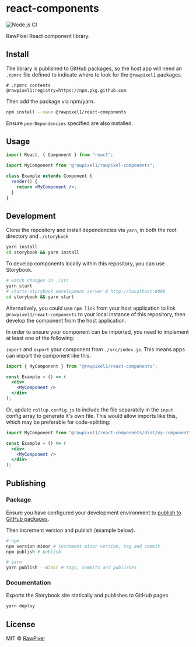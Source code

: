 # react-components

![Node.js CI](https://github.com/rawpixel1/react-components/workflows/Node.js%20CI/badge.svg?branch=master&event=push)

RawPixel React component library.

## Install

The library is published to GitHub packages, so the host app will need an `.npmrc`
file defined to indicate where to look for the `@rawpixel1` packages.

```text
# .npmrc contents
@rawpixel1:registry=https://npm.pkg.github.com
```

Then add the package via npm/yarn.

```bash
npm install --save @rawpixel1/react-components
```

Ensure `peerDependencies` specified are also installed.

## Usage

```jsx
import React, { Component } from "react";

import MyComponent from "@rawpixel1/rawpixel-components";

class Example extends Component {
  render() {
    return <MyComponent />;
  }
}
```

## Development

Clone the repository and install dependencies via `yarn`, in both the root
directory and `./storybook`

```bash
yarn install
cd storybook && yarn install
```

To develop components locally within this repository, you can use Storybook.

```bash
# watch changes in ./src
yarn start
# starts storybook development server @ http://localhost:6006
cd storybook && yarn start
```

Alternatively, you could use `npm link` from your host application to link
`@rawpixel1/react-components` to your local instance of this repository, then
develop the component from the host application.

In order to ensure your component can be imported, you need to implement at
least one of the following:

`import` and `export` your component from `./src/index.js`. This means apps can
import the component like this:

```jsx
import { MyComponent } from "@rawpixel1/react-components";

const Example = () => (
  <div>
    <MyComponent />
  </div>
);
```

Or, update `rollup.config.js` to include the file separately in the `input`
config array to generate it's own file. This would allow imports like this,
which may be preferable for code-splitting:

```jsx
import MyComponent from "@rawpixel1/react-components/dist/my-component";

const Example = () => (
  <div>
    <MyComponent />
  </div>
);
```

## Publishing

### Package

Ensure you have configured your development environment to [publish to GitHub packages](https://help.github.com/en/packages/using-github-packages-with-your-projects-ecosystem/configuring-npm-for-use-with-github-packages#publishing-a-package).

Then increment version and publish (example below).

```bash
# npm
npm version minor # increment minor version, tag and commit
npm publish # publish 

# yarn
yarn publish --minor # tags, commits and publishes
```

### Documentation

Exports the Storybook site statically and publishes to GitHub pages.

```bash
yarn deploy
```

## License

MIT © [RawPixel](https://www.rawpixel.com)
